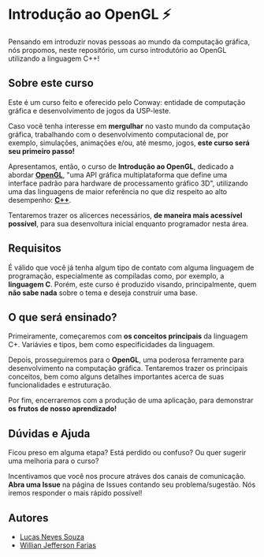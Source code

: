 # Introdução ao OpenGL ⚡

Pensando em introduzir novas pessoas ao mundo da computação gráfica, nós propomos, neste repositório, um curso introdutório ao OpenGL utilizando a linguagem C++!

## Sobre este curso

Este é um curso feito e oferecido pelo Conway: entidade de computação gráfica e desenvolvimento de jogos da USP-leste.

Caso você tenha interesse em **mergulhar** no vasto mundo da computação gráfica, trabalhando com o desenvolvimento computacional de, por exemplo, simulações, animações e/ou, até mesmo, jogos, **este curso será seu primeiro passo!**

Apresentamos, então, o curso de **Introdução ao OpenGL**, dedicado a abordar [__OpenGL__](https://learnopengl.com/), "uma API gráfica multiplataforma que define uma interface padrão para hardware de processamento gráfico 3D", utilizando uma das linguagens de maior referência no que diz respeito ao alto desempenho: [__C++__](https://isocpp.org/get-started).

Tentaremos trazer os alicerces necessários, **de maneira mais acessível possível**, para sua desenvoltura inicial enquanto programador nesta área.

## Requisitos

É válido que você já tenha algum tipo de contato com alguma linguagem de programação, especialmente as compiladas como, por exemplo, a __linguagem C__. Porém, este curso é produzido visando, principalmente, quem __não sabe nada__ sobre o tema e deseja construir uma base.

## O que será ensinado?

Primeiramente, começaremos com __os conceitos principais__ da linguagem C+. Variávies e tipos, bem como especificidades da linguagem.

Depois, prosseguiremos para o __OpenGL__, uma poderosa ferramente para desenvolvimento na computação gráfica. Tentaremos trazer os principais conceitos, bem como alguns detalhes importantes acerca de suas funcionalidades e estruturação.

Por fim, encerraremos com a produção de uma aplicação, para demonstrar **os frutos de nosso aprendizado!**

## Dúvidas e Ajuda

Ficou preso em alguma etapa? Está perdido ou confuso? Ou quer sugerir uma melhoria para o curso?

Incentivamos que você nos procure atráves dos canais de comunicação. **Abra uma Issue** na página de Issues contando seu problema/sugestão. Nós iremos responder o mais rápido possível!

## Autores
- [Lucas Neves Souza](https://github.com/fatorarpolinomio)
- [Willian Jefferson Farias](https://github.com/willianjsf)
